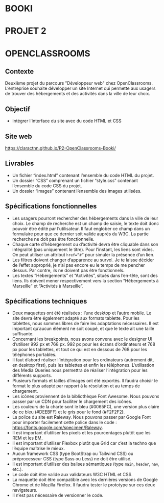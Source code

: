 # BOOKI
# PROJET 2
# OPENCLASSROOMS 
## Contexte
Deuxième projet du parcours "Développeur web" chez OpenClassrooms. 
L’entreprise souhaite développer un site Internet qui permette aux usagers de trouver des hébergements et des activités dans la ville de leur choix.

## Objectif 
- Intégrer l'interface du site avec du code HTML et CSS

## Site web
https://claractnn.github.io/P2-OpenClassrooms-Booki/

## Livrables 
- Un fichier “index.html” contenant l’ensemble du code HTML du projet.
- Un dossier “CSS” comprenant un fichier “style.css” contenant l’ensemble du code CSS du projet.
- Un dossier “images” contenant l’ensemble des images utilisées.

## Spécifications fonctionnelles
- Les usagers pourront rechercher des hébergements dans la ville de leur choix. Le champ de recherche est un champ de saisie, le texte doit donc pouvoir être édité par l’utilisateur. Il faut englober ce champ dans un formulaire pour que ce dernier soit valide auprès du W3C. La partie recherche ne doit pas être fonctionnelle.
- Chaque carte d’hébergement ou d’activité devra être cliquable dans son intégralité (pas uniquement le titre). Pour l’instant, les liens sont vides. On peut utiliser un attribut `href=”#”` pour simuler la présence d’un lien.
- Les filtres doivent changer d’apparence au survol. Je te laisse décider de l’effet approprié, je n’ai pas encore eu le temps de me pencher dessus. Par contre, ils ne doivent pas être fonctionnels.
- Les textes “Hébergements” et “Activités”, situés dans l’en-tête, sont des liens. Ils doivent mener respectivement vers la section “Hébergements à Marseille” et “Activités à Marseille”.

## Spécifications techniques
- Deux maquettes ont été réalisées : l’une desktop et l’autre mobile. Le site devra être également adapté aux formats tablette. Pour les tablettes, nous sommes libres de faire les adaptations nécessaires. Il est important qu’aucun élément ne soit coupé, et que le texte ait une taille suffisante.
- Concernant les breakpoints, nous avons convenu avec le designer UI d’utiliser 992 px et 768 px.
992 px pour les écrans d’ordinateurs et 768 px pour les tablettes, et tout ce qui est en dessous de 768 pour les téléphones portables.
- Il faut d’abord réaliser l’intégration pour les ordinateurs (autrement dit, en desktop first), puis les tablettes et enfin les téléphones.
 L’utilisation des Media Queries nous permettra de réaliser
l’intégration pour les différents supports.
- Plusieurs formats et tailles d’images ont été exportés. Il faudra choisir
le format le plus adapté par rapport à la résolution et au temps de
chargement.
- Les icônes proviennent de la bibliothèque Font Awesome. Nous
pouvons passer par un CDN pour faciliter le chargement des icônes.
- Les couleurs de la charte sont le bleu (#0065FC), une version plus
claire de ce bleu (#DEEBFF) et le gris pour le fond (#F2F2F2).
- La police du site est Raleway. Nous pouvons passer par Google Font
pour importer facilement cette police dans le code :
https://fonts.google.com/specimen/Raleway.
- Il est important d’utiliser les pixels et les pourcentages plutôt que les
REM et les EM.
- Il est important d’utiliser Flexbox plutôt que Grid car c’est la techno
que l’équipe maîtrise le mieux.
- Aucun framework CSS (type BootStrap ou Tailwind CSS) ou
préprocesseur CSS (type Sass ou Less) ne doit être utilisé.
- Il est important d’utiliser des balises sémantiques (type `main`,
`header`, `nav`, etc.).
- Le code doit être valide aux validateurs W3C HTML et CSS.
- La maquette doit être compatible avec les dernières versions de
Google Chrome et de Mozilla Firefox. Il faudra tester le prototype sur
ces deux navigateurs.
- Il n’est pas nécessaire de versionner le code.
